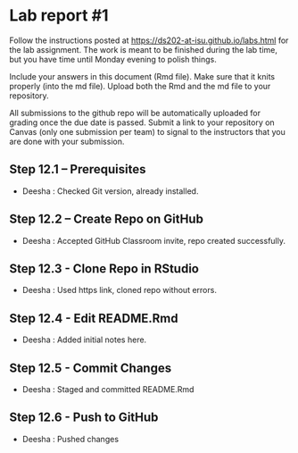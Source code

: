 
<!-- README.md is generated from README.Rmd. Please edit the README.Rmd file -->

# Lab report \#1

Follow the instructions posted at
<https://ds202-at-isu.github.io/labs.html> for the lab assignment. The
work is meant to be finished during the lab time, but you have time
until Monday evening to polish things.

Include your answers in this document (Rmd file). Make sure that it
knits properly (into the md file). Upload both the Rmd and the md file
to your repository.

All submissions to the github repo will be automatically uploaded for
grading once the due date is passed. Submit a link to your repository on
Canvas (only one submission per team) to signal to the instructors that
you are done with your submission.

## Step 12.1 – Prerequisites

- Deesha : Checked Git version, already installed.

## Step 12.2 – Create Repo on GitHub

- Deesha : Accepted GitHub Classroom invite, repo created successfully.

## Step 12.3 - Clone Repo in RStudio

- Deesha : Used https link, cloned repo without errors.

## Step 12.4 - Edit README.Rmd

- Deesha : Added initial notes here.

## Step 12.5 - Commit Changes

- Deesha : Staged and committed README.Rmd

## Step 12.6 - Push to GitHub

- Deesha : Pushed changes

